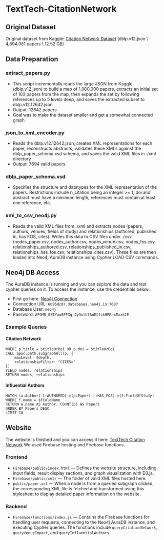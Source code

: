 # TextTech-CitationNetwork

## Original Dataset
Original dataset from Kaggle: [Citation Network Dataset](https://www.kaggle.com/datasets/mathurinache/citation-network-dataset) (dblp.v12.json \ 4,894,081 papers \ 12.52 GB)

## Data Preparation

### extract_papers.py
- This script incrementally reads the large JSON from Kaggle (dblp.v12.json) to build a map of 1,000,000 papers, extracts an initial set of 100 papers from the map, then expands the set by following references up to 5 levels deep, and saves the extracted subset to dblp.v12.12642.json
- Output: 12642 papers
- Goal was to make the dataset smaller and get a somewhat connected graph.

### json_to_xml_encoder.py
- Reads the dblp.v12.12642.json, creates XML representations for each paper, reconstructs abstracts, validates these XMLs against the dblp_paper_schema.xsd schema, and saves the valid XML files in ./xml directory
- Output: 7694 valid papers

### dblp_paper_schema.xsd
- Specifies the structure and datatypes for the XML representation of the papers. Restrictions include n_citation being an integer >= 1, doi and abstract must have a minimum length, references must contain at least one reference, etc.

### xml_to_csv_neo4j.py
- Reads the valid XML files from ./xml and extracts nodes (papers, authors, venues, fields of study) and relationships (authored, published in, has FOS, cites). Writes this data to CSV files under ./csv (nodes_paper.csv, nodes_author.csv, nodes_venue.csv, nodes_fos.csv, relationships_authored.csv, relationships_published_in.csv, relationships_has_fos.csv, relationships_cites.csv). These files are then loaded into Neo4j AuraDB instance using Cypher LOAD CSV commands.

## Neo4j DB Access
The AuraDB instance is running and you can explore the data and test cypher queries on it.
To access the instance, use the credentials below:
- First go here: [Neo4j Connection](https://workspace-preview.neo4j.io/connection/connect)
- Connection URL: `6095dc87.databases.neo4j.io:7687`
- Database User: `neo4j`
- Password: `APGMB_0ZIYaw8PFXq_Cy3utL7AoEClikHFR-xMaxk2E`

### Example Queries

#### Citation Network
```cypher
WHERE p.title = $titleOrDoi OR p.doi = $titleOrDoi
CALL apoc.path.subgraphAll(p, {
    maxLevel: $depth,
    relationshipFilter: "CITES>"
})
YIELD nodes, relationships
RETURN nodes, relationships
```

#### Influential Authors
```cypher
MATCH (a:Author)-[:AUTHORED]->(p:Paper)-[:HAS_FOS]->(f:FieldOfStudy)
WHERE f.name = $fieldName
RETURN a.name AS Author, COUNT(p) AS Papers
ORDER BY Papers DESC
LIMIT 10
```

## Website
The website is finished and you can access it here: [TextTech Citation Network](https://texttech-citationnetwork.web.app)
We used Firebase hosting and Firebase functions.

### Frontend
- `Firebase/public/index.html` — Defines the website structure, including input fields, result display sections, and graph visualization with D3.js.
- `Firebase/public/xml/` — The folder of valid XML files hosted here.
- `public/paper.xsl` — When a node is from a queried subgraph clicked, the corresponding XML file is fetched and transformed using this stylesheet to display detailed paper information on the website.

### Backend
- `Firebase/functions/index.js` — Contains the Firebase functions for handling user requests, connecting to the Neo4j AuraDB instance, and executing Cypher queries. The functions include `queryCitationNetwork`, `queryVenueImpact`, and `queryInfluentialAuthors`.
